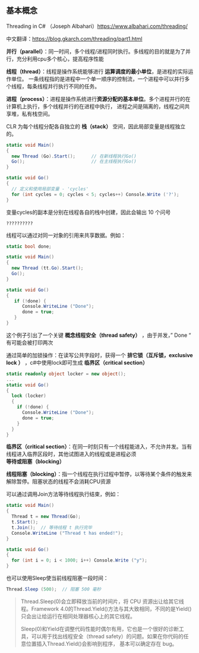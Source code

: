 ## 基本概念


Threading in C# （Joseph Albahari）https://www.albahari.com/threading/

中文翻译：https://blog.gkarch.com/threading/part1.html


**并行（parallel）**：同一时间，多个线程/进程同时执行。多线程的目的就是为了并行，充分利用cpu多个核心，提高程序性能

**线程（thread）**：线程是操作系统能够进行 **运算调度的最小单位**，是进程的实际运作单位。
一条线程指的是进程中一个单一顺序的控制流，一个进程中可以并行多个线程，每条线程并行执行不同的任务。

**进程（process）**：进程是操作系统进行**资源分配的基本单位**。多个进程并行的在计算机上执行，多个线程并行的在进程中执行，
进程之间是隔离的，线程之间共享堆，私有栈空间。

CLR 为每个线程分配各自独立的 **栈（stack）** 空间，因此局部变量是线程独立的。

```c#
static void Main()
{
  new Thread (Go).Start();      // 在新线程执行Go()
  Go();                         // 在主线程执行Go()
}

static void Go()
{
  // 定义和使用局部变量 - 'cycles'
  for (int cycles = 0; cycles < 5; cycles++) Console.Write ('?');
}
```
变量cycles的副本是分别在线程各自的栈中创建，因此会输出 10 个问号
```angular2html
??????????
```

线程可以通过对同一对象的引用来共享数据。例如：


```c#
static bool done;

static void Main()
{
  new Thread (tt.Go).Start();
  Go();
}

static void Go()
{
   if (!done) { 
      Console.WriteLine ("Done");
      done = true;
   }
}
```
这个例子引出了一个关键 **概念线程安全（thread safety）** ，由于并发，” Done “ 有可能会被打印两次

通过简单的加锁操作：在读写公共字段时，获得一个 **排它锁（互斥锁，exclusive lock ）** ，c#中使用lock即可生成 **临界区（critical section）** 
```c#
static readonly object locker = new object();
...
static void Go()
{
  lock (locker)
  {
    if (!done) { 
      Console.WriteLine ("Done");
      done = true;
    }
  }
}
```



**临界区（critical section）**：在同一时刻只有一个线程能进入，不允许并发。当有线程进入临界区段时，其他试图进入的线程或是进程必须 **等待或阻塞（blocking）**

**线程阻塞（blocking）**：指一个线程在执行过程中暂停，以等待某个条件的触发来解除暂停。阻塞状态的线程不会消耗CPU资源

可以通过调用Join方法等待线程执行结束，例如：
```c#
static void Main()
{
  Thread t = new Thread(Go);
  t.Start();
  t.Join();  // 等待线程 t 执行完毕
  Console.WriteLine ("Thread t has ended!");
}

static void Go()
{
  for (int i = 0; i < 1000; i++) Console.Write ("y");
}
```

也可以使用Sleep使当前线程阻塞一段时间：
```c#
Thread.Sleep (500);  // 阻塞 500 毫秒
```

> Thread.Sleep(0)会立即释放当前的时间片，将 CPU 资源出让给其它线程。Framework 4.0的Thread.Yield()方法与其大致相同，不同的是Yield()只会出让给运行在相同处理器核心上的其它线程。
>
> Sleep(0)和Yield在调整代码性能时偶尔有用，它也是一个很好的诊断工具，可以用于找出线程安全（thread safety）的问题。如果在你代码的任意位置插入Thread.Yield()会影响到程序，
> 基本可以确定存在 bug。


